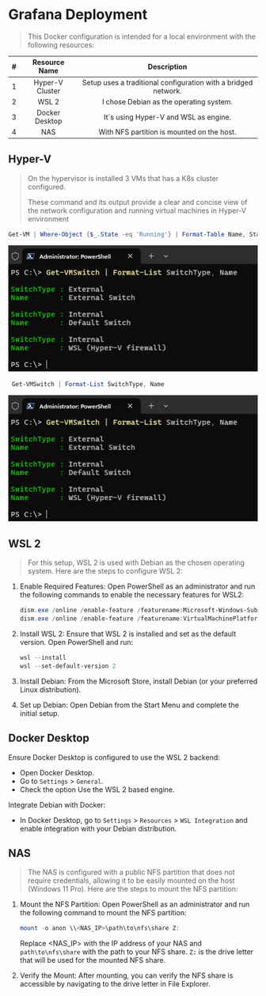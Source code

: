 # Grafana Deployment

> This Docker configuration is intended for a local environment with the following resources:

| # |  Resource Name  |                          Description                          |
| :-: | :-------------: | :------------------------------------------------------------: |
| 1 | Hyper-V Cluster | Setup uses a traditional configuration with a bridged network. |
| 2 |      WSL 2      |            I chose Debian as the operating system.            |
| 3 | Docker Desktop |             It´s using Hyper-V and WSL as engine.             |
| 4 |       NAS       |           With NFS partition is mounted on the host.           |

## Hyper-V

> On the hypervisor is installed 3 VMs that has a K8s cluster configured.
>
> These command and its output provide a clear and concise view of the network configuration and running virtual machines in Hyper-V environment

```powershell
Get-VM | Where-Object {$_.State -eq 'Running'} | Format-Table Name, State, CPUUsage, MemoryAssigned
```

![1](./img/1.png)

```powershell
 Get-VMSwitch | Format-List SwitchType, Name
```

![2](./img/1.png)

## WSL 2

> For this setup, WSL 2 is used with Debian as the chosen operating system. Here are the steps to configure WSL 2:

1. Enable Required Features:
   Open PowerShell as an administrator and run the following commands to enable the necessary features for WSL2:

   ```powershell
   dism.exe /online /enable-feature /featurename:Microsoft-Windows-Subsystem-Linux /all /norestart
   dism.exe /online /enable-feature /featurename:VirtualMachinePlatform /all /norestart
   ```
1. Install WSL 2:
   Ensure that WSL 2 is installed and set as the default version. Open PowerShell and run:

   ```powershell
   wsl --install
   wsl --set-default-version 2
   ```
1. Install Debian:
   From the Microsoft Store, install Debian (or your preferred Linux distribution).

1. Set up Debian:
   Open Debian from the Start Menu and complete the initial setup.

## Docker Desktop

Ensure Docker Desktop is configured to use the WSL 2 backend:

- Open Docker Desktop.
- Go to `Settings` > `General`.
- Check the option Use the WSL 2 based engine.

Integrate Debian with Docker: 

- In Docker Desktop, go to `Settings` > `Resources` > `WSL Integration` and enable integration with your Debian distribution.

## NAS

> The NAS is configured with a public NFS partition that does not require credentials, allowing it to be easily mounted on the host (Windows 11 Pro). Here are the steps to mount the NFS partition:


1. Mount the NFS Partition:
   Open PowerShell as an administrator and run the following command to mount the NFS partition:

   ```powershell
   mount -o anon \\<NAS_IP>\path\to\nfs\share Z:
   ```
   Replace <NAS_IP> with the IP address of your NAS and `path\to\nfs\share` with the path to your NFS share. `Z:` is the drive letter that will be used for the mounted NFS share.

1. Verify the Mount:
   After mounting, you can verify the NFS share is accessible by navigating to the drive letter in File Explorer.
